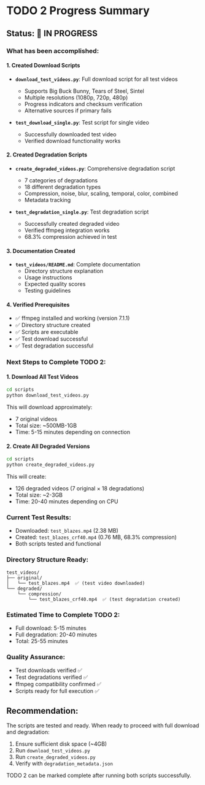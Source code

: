 # TODO 2 Progress Summary

## Status: 🔄 IN PROGRESS

### What has been accomplished:

#### 1. Created Download Scripts
- **`download_test_videos.py`**: Full download script for all test videos
  - Supports Big Buck Bunny, Tears of Steel, Sintel
  - Multiple resolutions (1080p, 720p, 480p)
  - Progress indicators and checksum verification
  - Alternative sources if primary fails

- **`test_download_single.py`**: Test script for single video
  - Successfully downloaded test video
  - Verified download functionality works

#### 2. Created Degradation Scripts
- **`create_degraded_videos.py`**: Comprehensive degradation script
  - 7 categories of degradations
  - 18 different degradation types
  - Compression, noise, blur, scaling, temporal, color, combined
  - Metadata tracking

- **`test_degradation_single.py`**: Test degradation script
  - Successfully created degraded video
  - Verified ffmpeg integration works
  - 68.3% compression achieved in test

#### 3. Documentation Created
- **`test_videos/README.md`**: Complete documentation
  - Directory structure explanation
  - Usage instructions
  - Expected quality scores
  - Testing guidelines

#### 4. Verified Prerequisites
- ✅ ffmpeg installed and working (version 7.1.1)
- ✅ Directory structure created
- ✅ Scripts are executable
- ✅ Test download successful
- ✅ Test degradation successful

### Next Steps to Complete TODO 2:

#### 1. Download All Test Videos
```bash
cd scripts
python download_test_videos.py
```

This will download approximately:
- 7 original videos
- Total size: ~500MB-1GB
- Time: 5-15 minutes depending on connection

#### 2. Create All Degraded Versions
```bash
cd scripts
python create_degraded_videos.py
```

This will create:
- 126 degraded videos (7 original × 18 degradations)
- Total size: ~2-3GB
- Time: 20-40 minutes depending on CPU

### Current Test Results:
- Downloaded: `test_blazes.mp4` (2.38 MB)
- Created: `test_blazes_crf40.mp4` (0.76 MB, 68.3% compression)
- Both scripts tested and functional

### Directory Structure Ready:
```
test_videos/
├── original/
│   └── test_blazes.mp4  ✅ (test video downloaded)
└── degraded/
    └── compression/
        └── test_blazes_crf40.mp4  ✅ (test degradation created)
```

### Estimated Time to Complete TODO 2:
- Full download: 5-15 minutes
- Full degradation: 20-40 minutes
- Total: 25-55 minutes

### Quality Assurance:
- Test downloads verified ✅
- Test degradations verified ✅
- ffmpeg compatibility confirmed ✅
- Scripts ready for full execution ✅

## Recommendation:
The scripts are tested and ready. When ready to proceed with full download and degradation:
1. Ensure sufficient disk space (~4GB)
2. Run `download_test_videos.py`
3. Run `create_degraded_videos.py`
4. Verify with `degradation_metadata.json`

TODO 2 can be marked complete after running both scripts successfully.